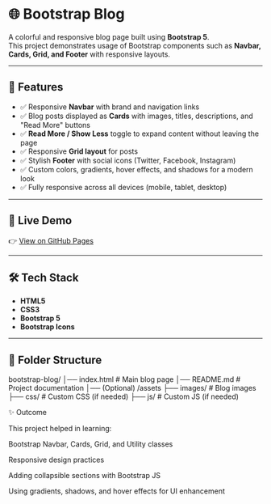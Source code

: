 # 🌐 Bootstrap Blog

A colorful and responsive blog page built using **Bootstrap 5**.  
This project demonstrates usage of Bootstrap components such as **Navbar, Cards, Grid, and Footer** with responsive layouts.

---

## 📌 Features
- ✅ Responsive **Navbar** with brand and navigation links  
- ✅ Blog posts displayed as **Cards** with images, titles, descriptions, and "Read More" buttons  
- ✅ **Read More / Show Less** toggle to expand content without leaving the page  
- ✅ Responsive **Grid layout** for posts  
- ✅ Stylish **Footer** with social icons (Twitter, Facebook, Instagram)  
- ✅ Custom colors, gradients, hover effects, and shadows for a modern look  
- ✅ Fully responsive across all devices (mobile, tablet, desktop)  

---

## 🚀 Live Demo  
👉 [View on GitHub Pages](https://sonydivya.github.io/bootstrap-blog/)

---

## 🛠️ Tech Stack
- **HTML5**
- **CSS3**
- **Bootstrap 5**
- **Bootstrap Icons**

---

## 📂 Folder Structure
bootstrap-blog/
│── index.html # Main blog page
│── README.md # Project documentation
│── (Optional) /assets
├── images/ # Blog images
├── css/ # Custom CSS (if needed)
├── js/ # Custom JS (if needed)

✨ Outcome

This project helped in learning:

Bootstrap Navbar, Cards, Grid, and Utility classes

Responsive design practices

Adding collapsible sections with Bootstrap JS

Using gradients, shadows, and hover effects for UI enhancement